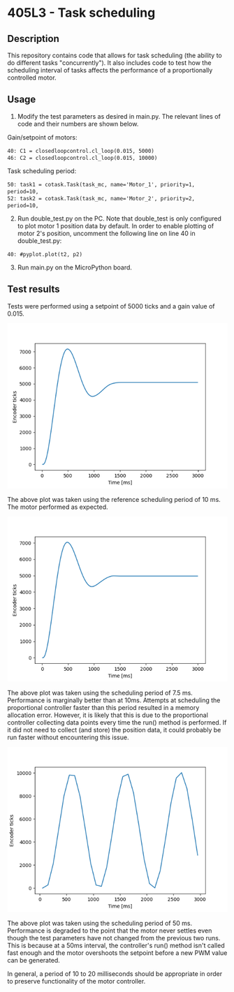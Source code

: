 # 405L3 - Task scheduling
## Description
 
This repository contains code that allows for task scheduling (the ability to do different tasks "concurrently"). It also includes code to test how the scheduling interval of tasks affects the performance of a proportionally controlled motor.

## Usage

1. Modify the test parameters as desired in main.py. The relevant lines of code and their numbers are shown below.

Gain/setpoint of motors:
```
40: C1 = closedloopcontrol.cl_loop(0.015, 5000)
46: C2 = closedloopcontrol.cl_loop(0.015, 10000)
```

Task scheduling period:
```
50: task1 = cotask.Task(task_mc, name='Motor_1', priority=1, period=10,
52: task2 = cotask.Task(task_mc, name='Motor_2', priority=2, period=10,
```

2. Run double_test.py on the PC. Note that double_test is only configured to plot motor 1 position data by default. In order to enable plotting of motor 2's position, uncomment the following line on line 40 in double_test.py:

```
40: #pyplot.plot(t2, p2)
```

3. Run main.py on the MicroPython board.

## Test results

Tests were performed using a setpoint of 5000 ticks and a gain value of 0.015.

![10ms period](period10.png)

The above plot was taken using the reference scheduling period of 10 ms. The motor performed as expected.

![7.5ms period](period7_5.png)

The above plot was taken using the scheduling period of 7.5 ms. Performance is marginally better than at 10ms. Attempts at scheduling the proportional controller faster than this period resulted in a memory allocation error. However, it is likely that this is due to the proportional controller collecting data points every time the run() method is performed. If it did not need to collect (and store) the position data, it could probably be run faster without encountering this issue.

![50ms period](period50.png)

The above plot was taken using the scheduling period of 50 ms. Performance is degraded to the point that the motor never settles even though the test parameters have not changed from the previous two runs. This is because at a 50ms interval, the controller's run() method isn't called fast enough and the motor overshoots the setpoint before a new PWM value can be generated.

In general, a period of 10 to 20 milliseconds should be appropriate in order to preserve functionality of the motor controller.
